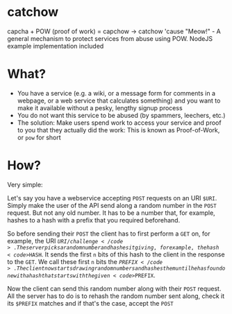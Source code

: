 # catchow

capcha + POW (proof of work) = capchow -> catchow 'cause "Meow!" - A general mechanism to protect services from abuse using POW. NodeJS example implementation included

# What?

* You have a service (e.g. a wiki, or a message form for comments in a webpage, or a web service that calculates something) and you want to make it available without a pesky, lengthy signup process
* You do not want this service to be abused (by spammers, leechers, etc.)
* The solution: Make users spend work to access your service and proof to you that they actually did the work: This is known as Proof-of-Work, or <code>pow</code> for short

# How?

Very simple:

Let's say you have a webservice accepting <code>POST</code> requests on an URI <code>$URI</code>. Simply make the user of the API send along a random number in the <code>POST</code> request. But not any old number. It has to be a number that, for example, hashes to a hash with a prefix that you required beforehand. 

So before sending their <code>POST</code> the client has to first perform a <code>GET</code> on, for example, the URI <code>$URI/challenge</code>. The server picks a random number and hashes it giving, for example, the hash <code>$HASH</code>. It sends the first <code>n</code> bits of this hash to the client in the response to the <code>GET</code>. We call these first <code>n</code> bits the <code>$PREFIX</code>. The client now starts drawing random numbers and hashes them until he has found one with a hash that starts with the given <code>$PREFIX</code>.

Now the client can send this random number along with their <code>POST</code> request. All the server has to do is to rehash the random number sent along, check it its <code>$PREFIX</code> matches and if that's the case, accept the <code>POST</code>

